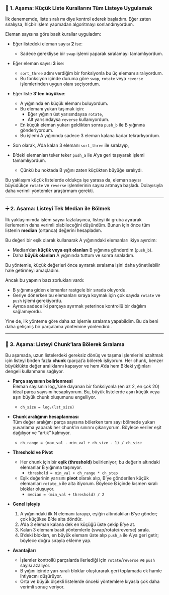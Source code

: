 ### 🧩 1. Aşama: Küçük Liste Kurallarını Tüm Listeye Uygulamak

İlk denememde, liste sıralı mı diye kontrol ederek başladım. Eğer zaten sıralıysa, hiçbir işlem yapmadan algoritmayı sonlandırıyordum.

Eleman sayısına göre basit kurallar uyguladım:

- Eğer listedeki eleman sayısı **2** ise:
  - Sadece gerekliyse bir `swap` işlemi yaparak sıralamayı tamamlıyordum.

- Eğer eleman sayısı **3** ise:
  - `sort_three` adını verdiğim bir fonksiyonla bu üç elemanı sıralıyordum.
  - Bu fonksiyon içinde duruma göre `swap`, `rotate` veya `reverse` işlemlerinden uygun olanı seçiyordum.

- Eğer liste **3'ten büyükse**:
  - A yığınında en küçük elemanı buluyordum.
  - Bu elemanı yukarı taşımak için:
    - Eğer yığının üst yarısındaysa `rotate`,
    - Alt yarısındaysa `reverse` kullanıyordum.
  - En küçük eleman yukarı geldikten sonra `push_b` ile B yığınına gönderiyordum.
  - Bu işlemi A yığınında sadece 3 eleman kalana kadar tekrarlıyordum.

- Son olarak, A’da kalan 3 elemanı `sort_three` ile sıralayıp,
- B’deki elemanları teker teker `push_a` ile A’ya geri taşıyarak işlemi tamamlıyordum.
  - Çünkü bu noktada B yığını zaten küçükten büyüğe sıralıydı.

Bu yaklaşım küçük listelerde oldukça işe yarasa da, eleman sayısı büyüdükçe `rotate` ve `reverse` işlemlerinin sayısı artmaya başladı. Dolayısıyla daha verimli yöntemler araştırmam gerekti.

---

### ➗ 2. Aşama: Listeyi Tek Median ile Bölmek

İlk yaklaşımımda işlem sayısı fazlalaşınca, listeyi iki gruba ayırarak ilerlemenin daha verimli olabileceğini düşündüm. Bunun için önce tüm listenin **median** (ortanca) değerini hesapladım.

Bu değeri bir eşik olarak kullanarak A yığınındaki elemanları ikiye ayırdım:

- Median’dan **küçük veya eşit olanları** B yığınına gönderdim (`push_b`).
- Daha **büyük olanları** A yığınında tuttum ve sonra sıraladım.

Bu yöntemle, küçük değerleri önce ayırarak sıralama işini daha yönetilebilir hale getirmeyi amaçladım.

Ancak bu yapının bazı zorlukları vardı:

- B yığınına giden elemanlar rastgele bir sırada oluyordu.
- Geriye dönerken bu elemanları sıraya koymak için çok sayıda `rotate` ve `push` işlemi gerekiyordu.
- Ayrıca sadece iki parçaya ayırmak yeterince kontrollü bir dağılım sağlamıyordu.

Yine de, ilk yönteme göre daha az işlemle sıralama yapabildim. Bu da beni daha gelişmiş bir parçalama yöntemine yönlendirdi.

---

### 🧱 3. Aşama: Listeyi Chunk’lara Bölerek Sıralama

Bu aşamada, uzun listelerdeki gereksiz dönüş ve taşıma işlemlerini azaltmak için listeyi birden fazla **chunk** (parça)’a bölerek işliyorum. Her chunk, benzer büyüklükte değer aralıklarını kapsıyor ve hem A’da hem B’deki yığınları dengeli kullanmamı sağlıyor.

- **Parça sayısının belirlenmesi**  
  Eleman sayısının log₂’sine dayanan bir fonksiyonla (en az 2, en çok 20) ideal parça sayısını hesaplıyorum. Bu, büyük listelerde aşırı küçük veya aşırı büyük chunk oluşumunu engelliyor.
  - `ch_size = log₂(lst_size)`

- **Chunk aralığının hesaplanması**  
  Tüm değer aralığını parça sayısına bölerken tam sayı bölmede yukarı yuvarlama yaparak her chunk’ın sınırını çıkarıyorum. Böylece veriler eşit dağılıyor ve “artık” kalmıyor.
  - `ch_range = (max_val - min_val + ch_size - 1) / ch_size`

- **Threshold ve Pivot**  
  - Her chunk için bir **eşik (threshold)** belirleniyor; bu değerin altındaki elemanlar B yığınına taşınıyor.
    - `threshold = min_val + ch_range * ch_step`
  - Eşik değerinin yarısını **pivot** olarak alıp, B’ye gönderilen küçük elemanları `rotate_b` ile alta itiyorum. Böylece B içinde kısmen sıralı bloklar oluşuyor.
    - `median = (min_val + threshold) / 2`

- **Genel işleyiş**  
  1. A yığınındaki ilk N elemanı tarayıp, eşiğin altındakiları B’ye gönder; çok küçükse B’de alta döndür.  
  2. A’da 3 eleman kalana dek en küçüğü üste çekip B’ye at.  
  3. Kalan 3 elemanı basit yöntemlerle (swap/rotate/reverse) sırala.  
  4. B’deki blokları, en büyük elemanı üste alıp `push_a` ile A’ya geri getir; böylece doğru sırayla ekleme yap.

- **Avantajları**  
  - İşlemler kontrollü parçalarda ilerlediği için `rotate`/`reverse` ve `push` sayısı azalıyor.  
  - B yığını içinde yarı-sıralı bloklar oluşturarak geri toplamada ek hamle ihtiyacını düşürüyor.  
  - Orta ve büyük ölçekli listelerde önceki yöntemlere kıyasla çok daha verimli sonuç veriyor.
